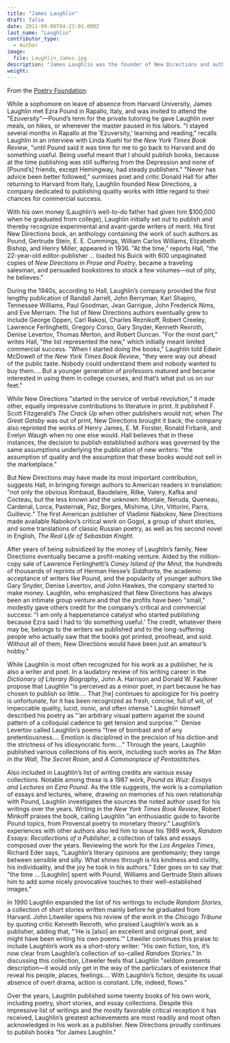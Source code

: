 ```yaml
---
title: "James Laughlin"
draft: false
date: 2011-09-08T04:23:03.000Z
last_name: "Laughlin"
contributor_type:
  - Author
image:
  file: Laughlin_James.jpg
description: "James Laughlin was the founder of New Directions and author of several collections of poetry"
weight:
---
```


From the [Poetry Foundation](http://www.poetryfoundation.org/bio/james-laughlin):

While a sophomore on leave of absence from Harvard University, James Laughlin met Ezra Pound in Rapallo, Italy, and was invited to attend the "Ezuversity"—Pound’s term for the private tutoring he gave Laughlin over meals, on hikes, or whenever the master paused in his labors. "I stayed several months in Rapallo at the ’Ezuversity,’ learning and reading," recalls Laughlin in an interview with Linda Kuehl for the _New York Times Book Review_, "until Pound said it was time for me to go back to Harvard and do something useful. Being useful meant that I should publish books, because at the time publishing was still suffering from the Depression and none of [Pound’s] friends, except Hemingway, had steady publishers." "Never has advice been better followed," surmises poet and critic Donald Hall for after returning to Harvard from Italy, Laughlin founded New Directions, a company dedicated to publishing quality works with little regard to their chances for commercial success.

With his own money (Laughlin’s well-to-do father had given him $100,000 when he graduated from college), Laughlin initially set out to publish and thereby recognize experimental and avant-garde writers of merit. His first New Directions book, an anthology containing the work of such authors as Pound, Gertrude Stein, E. E. Cummings, William Carlos Williams, Elizabeth Bishop, and Henry Miller, appeared in 1936. "At the time," reports Hall, "the 22-year-old editor-publisher ... loaded his Buick with 600 unpaginated copies of _New Directions in Prose and Poetry_, became a traveling salesman, and persuaded bookstores to stock a few volumes—out of pity, he believes."

During the 1940s, according to Hall, Laughlin’s company provided the first lengthy publication of Randall Jarrell, John Berryman, Karl Shapiro, Tennessee Williams, Paul Goodman, Jean Garrigue, John Frederick Nims, and Eve Merriam. The list of New Directions authors eventually grew to include George Oppen, Carl Rakosi, Charles Reznikoff, Robert Creeley, Lawrence Ferlinghetti, Gregory Corso, Gary Snyder, Kenneth Rexroth, Denise Levertov, Thomas Merton, and Robert Duncan. "For the most part," writes Hall, "the list represented the new," which initially meant limited commercial success. "When I started doing the books," Laughlin told Edwin McDowell of the _New York Times Book Review_, "they were way out ahead of the public taste. Nobody could understand them and nobody wanted to buy them…. But a younger generation of professors matured and became interested in using them in college courses, and that’s what put us on our feet."

While New Directions "started in the service of verbal revolution," it made other, equally impressive contributions to literature in print. It published F. Scott Fitzgerald’s _The Crack Up_ when other publishers would not; when _The Great Gatsby_ was out of print, New Directions brought it back; the company also reprinted the works of Henry James, E. M. Forster, Ronald Firbank, and Evelyn Waugh when no one else would. Hall believes that in these instances, the decision to publish established authors was governed by the same assumptions underlying the publication of new writers: "the assumption of quality and the assumption that these books would not sell in the marketplace."

But New Directions may have made its most important contribution, suggests Hall, in bringing foreign authors to American readers in translation: "not only the obvious Rimbaud, Baudelaire, Rilke, Valery, Kafka and Cocteau, but the less known and the unknown: Montale, Neruda, Queneau, Cardenal, Lorca, Pasternak, Paz, Borges, Mishima, Lihn, Vittorini, Parra, Guillevic." The first American publisher of Vladimir Nabokov, New Directions made available Nabokov’s critical work on Gogol, a group of short stories, and some translations of classic Russian poetry, as well as his second novel in English, _The Real Life of Sebastian Knight_.

After years of being subsidized by the money of Laughlin’s family, New Directions eventually became a profit-making venture. Aided by the million-copy sale of Lawrence Ferlinghetti’s _Coney Island of the Mind_, the hundreds of thousands of reprints of Herman Hesse’s _Siddharta_, the academic acceptance of writers like Pound, and the popularity of younger authors like Gary Snyder, Denise Levertov, and John Hawkes, the company started to make money. Laughlin, who emphasized that New Directions has always been an intimate group venture and that the profits have been "small," modestly gave others credit for the company’s critical and commercial success: "I am only a happenstance catalyst who started publishing because Ezra said I had to ’do something useful.’ The credit, whatever there may be, belongs to the writers we published and to the long-suffering people who actually saw that the books got printed, proofread, and sold. Without all of them, New Directions would have been just an amateur’s hobby."

While Laughlin is most often recognized for his work as a publisher, he is also a writer and poet. In a laudatory review of his writing career in the _Dictionary of Literary Biography_, John A. Harrison and Donald W. Faulkner propose that Laughlin "is perceived as a minor poet, in part because he has chosen to publish so little…. That [he] continues to apologize for his poetry is unfortunate, for it has been recognized as fresh, concise, full of wit, of impeccable quality, lucid, ironic, and often intense." Laughlin himself described his poetry as "’an arbitrary visual pattern against the sound pattern of a colloquial cadence to get tension and surprise.’"  Denise Levertov called Laughlin’s poems "free of bombast and of any pretentiousness…. Emotion is disciplined in the precision of his diction and the strictness of his idiosyncratic form…." Through the years, Laughlin published various collections of his work, including such works as _The Man in the Wall_, _The Secret Room_, and _A Commonplace of Pentastitches._

Also included in Laughlin’s list of writing credits are various essay collections. Notable among these is a 1987 work, _Pound as Wuz: Essays and Lectures on Ezra Pound_. As the title suggests, the work is a compilation of essays and lectures, where, drawing on memories of his own relationship with Pound, Laughlin investigates the sources the noted author used for his writings over the years. Writing in the _New York Times Book Review_, Robert Minkoff praises the book, calling Laughlin "an enthusiastic guide to favorite Pound topics, from Provencal poetry to monetary theory." Laughlin’s experiences with other authors also led him to issue his 1989 work, _Random Essays: Recollections of a Publisher_, a collection of talks and essays composed over the years. Reviewing the work for the _Los Angeles Times_, Richard Eder says, "Laughlin’s literary opinions are gentlemanly; they range between sensible and silly. What shines through is his kindness and civility, his individuality, and the joy he took in his authors." Eder goes on to say that "the time ... [Laughlin] spent with Pound, Williams and Gertrude Stein allows him to add some nicely provocative touches to their well-established images."

In 1990 Laughlin expanded the list of his writings to include _Random Stories_, a collection of short stories written mainly before he graduated from Harvard. John Litweiler opens his review of the work in the _Chicago Tribune_ by quoting critic Kenneth Rexroth, who praised Laughlin’s work as a publisher, adding that, "’He is [also] an excellent and original poet, and might have been writing his own poems.’" Litweiler continues this praise to include Laughlin’s work as a short-story writer: "His own fiction, too, it’s now clear from Laughlin’s collection of so-called _Random Stories_." In discussing this collection, Litweiler feels that Laughlin "seldom presents description—it would only get in the way of the particulars of existence that reveal his people, places, feelings…. With Laughlin’s fiction, despite its usual absence of overt drama, action is constant. Life, indeed, flows."

Over the years, Laughlin published some twenty books of his own work, including poetry, short stories, and essay collections. Despite this impressive list of writings and the mostly favorable critical reception it has received, Laughlin’s greatest achievements are most readily and most often acknowledged in his work as a publisher. New Directions proudly continues to publish books "for James Laughlin."

